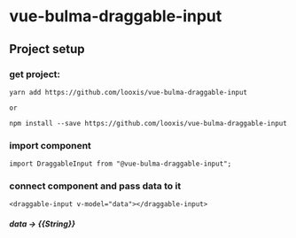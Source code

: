 # vue-bulma-draggable-input

## Project setup

### get project:
```
yarn add https://github.com/looxis/vue-bulma-draggable-input

or

npm install --save https://github.com/looxis/vue-bulma-draggable-input
```
### import component
```
import DraggableInput from "@vue-bulma-draggable-input";
```
### connect component and pass data to it 
```
<draggable-input v-model="data"></draggable-input>
```
##### data -> {{String}} 
